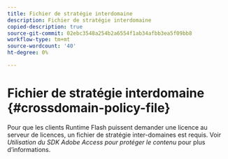 ```yaml
---
title: Fichier de stratégie interdomaine
description: Fichier de stratégie interdomaine
copied-description: true
source-git-commit: 02ebc3548a254b2a6554f1ab34afbb3ea5f09bb8
workflow-type: tm+mt
source-wordcount: '40'
ht-degree: 0%

---
```


# Fichier de stratégie interdomaine {#crossdomain-policy-file}

Pour que les clients Runtime Flash puissent demander une licence au serveur de licences, un fichier de stratégie inter-domaines est requis. Voir *Utilisation du SDK Adobe Access pour protéger le contenu* pour plus d’informations.
